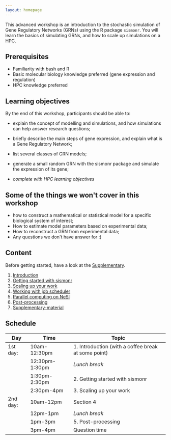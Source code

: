 ```yaml
---
layout: homepage
---
```


This advanced workshop is an introduction to the stochastic simulation of Gene Regulatory Networks (GRNs) using the R package `sismonr`. You will learn the basics of simulating GRNs, and how to scale up simulations on a HPC.

## Prerequisites

- Familiarity with bash and R
- Basic molecular biology knowledge preferred (gene expression and regulation)
- HPC knowledge preferred

## Learning objectives

By the end of this workshop, participants should be able to:

- explain the concept of modelling and simulations, and how simulations can help answer research questions;
- briefly describe the main steps of gene expression, and explain what is a Gene Regulatory Network;
- list several classes of GRN models;

- generate a small random GRN with the sismonr package and simulate the expression of its gene;

- *complete with HPC learning objectives*

## Some of the things we won't cover in this workshop

- how to construct a mathematical or statistical model for a specific biological system of interest;
- How to estimate model parameters based on experimental data;
- How to reconstruct a GRN from experimental data;
- Any questions we don't have answer for :)

## Content

Before getting started, have a look at the [Supplementary](./workshop_material/10_supplementary.md).

1. [Introduction](./workshop_material/01_introduction.md)
2. [Getting started with sismonr](./workshop_material/02_getting_started_sismonr.md)
3. [Scaling up your work](./workshop_material/03_scaling_up.md)
4. [Working with job scheduler](./workshop_material/04_working_with_job_scheduler.md)
5. [Parallel computing on NeSI](./workshop_material/05_parallel_computing.md)
6. [Post-processing](./workshop_material/06_post_processing.md)
7. [Supplementary-material](./workshop_material/07_supplementary.md)

## Schedule


| Day      | Time           | Topic                                               |
|----------|----------------|-----------------------------------------------------|
| 1st day: | 10am-12:30pm   | 1. Introduction (with a coffee break at some point) |
|          | 12:30pm-1:30pm | *Lunch break*                                       |
|          | 1:30pm-2:30pm  | 2. Getting started with sismonr                     |
|          | 2:30pm-4pm     | 3. Scaling up your work                             |
| 2nd day: | 10am-12pm      | Section 4                                           |
|          | 12pm-1pm       | *Lunch break*                                       |
|          | 1pm-3pm        | 5. Post-processing                                  |
|          | 3pm-4pm        | Question time                                       |